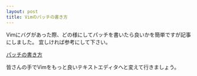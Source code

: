 ```yaml
---
layout: post
title: Vimのパッチの書き方
---
```

Vimにバグがあった際、どの様にしてパッチを書いたら良いかを簡単ですが記事にしました。
宜しければ参考にして下さい。

[パッチの書き方](http://vim-jp.org/docs/how\_to\_write\_patches.html)

皆さんの手でVimをもっと良いテキストエディタへと変えて行きましょう。
